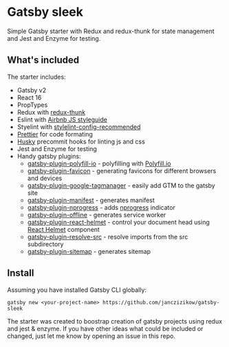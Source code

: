 # Gatsby sleek

Simple Gatsby starter with Redux and redux-thunk for state management and Jest and Enzyme for testing.

## What's included

The starter includes:

* Gatsby v2
* React 16
* PropTypes
* Redux with [redux-thunk](https://github.com/reduxjs/redux-thunk)
* Eslint with [Airbnb JS styleguide](https://github.com/airbnb/javascript)
* Styelint with [stylelint-config-recommended](https://github.com/stylelint/stylelint-config-recommended)
* [Prettier](https://github.com/prettier/prettier) for code formating
* [Husky](https://github.com/typicode/husky) precommit hooks for linting js and css
* Jest and Enzyme for testing
* Handy gatsby plugins:
  * [gatsby-plugin-polyfill-io](https://github.com/escaladesports/gatsby-plugin-polyfill-io) - polyfilling with [Polyfill.io](https://polyfill.io/v2/docs/)
  * [gatsby-plugin-favicon](https://github.com/Creatiwity/gatsby-plugin-favicon) - generating favicons for different browsers and devices
  * [gatsby-plugin-google-tagmanager](https://github.com/gatsbyjs/gatsby/tree/master/packages/gatsby-plugin-google-tagmanager) - easily add GTM to the gatsby site
  * [gatsby-plugin-manifest](https://github.com/gatsbyjs/gatsby/tree/master/packages/gatsby-plugin-manifest) - generates manifest
  * [gatsby-plugin-nprogress](https://github.com/gatsbyjs/gatsby/tree/master/packages/gatsby-plugin-nprogress) - adds [nprogress](http://ricostacruz.com/nprogress/) indicator
  * [gatsby-plugin-offline](https://github.com/gatsbyjs/gatsby/tree/master/packages/gatsby-plugin-offline) - generates service worker
  * [gatsby-plugin-react-helmet](https://github.com/gatsbyjs/gatsby/tree/master/packages/gatsby-plugin-react-helmet) - control your document head using [React Helmet](https://github.com/nfl/react-helmet) component
  * [gatsby-plugin-resolve-src](https://github.com/alampros/gatsby-plugin-resolve-src) - resolve imports from the src subdirectory
  * [gatsby-plugin-sitemap](https://github.com/gatsbyjs/gatsby/tree/master/packages/gatsby-plugin-sitemap) - generates sitemap

## Install

Assuming you have installed Gatsby CLI globally:

```shell
gatsby new <your-project-name> https://github.com/janczizikow/gatsby-sleek
```

 The starter was created to boostrap creation of gatsby projects using redux and jest & enzyme. If you have other ideas what could be included or changed, just let me know by opening an issue in this repo.
